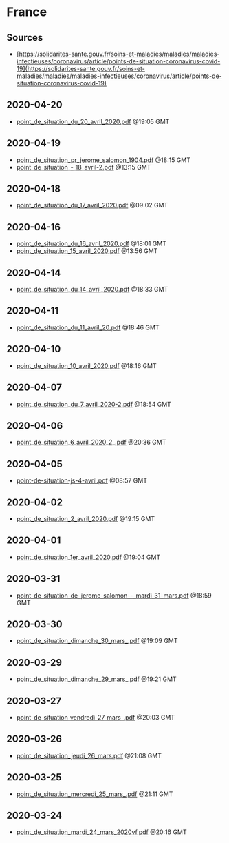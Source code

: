 # France

## Sources

* [https://solidarites-sante.gouv.fr/soins-et-maladies/maladies/maladies-infectieuses/coronavirus/article/points-de-situation-coronavirus-covid-19](https://solidarites-sante.gouv.fr/soins-et-maladies/maladies/maladies-infectieuses/coronavirus/article/points-de-situation-coronavirus-covid-19)


## 2020-04-20

* [point\_de\_situation\_du\_20\_avril\_2020.pdf](8ca9cad772a04a43cc8f0a9996446c737d7feaa5/file.pdf) @19:05 GMT

## 2020-04-19

* [point\_de\_situation\_pr\_jerome\_salomon\_1904.pdf](a5bdf93c9e72661070fe55f42efa4bed581980c0/file.pdf) @18:15 GMT
* [point\_de\_situation\_-\_18\_avril-2.pdf](6dcd47fba5533676c3216e553a13d8b6d54552ea/file.pdf) @13:15 GMT

## 2020-04-18

* [point\_de\_situation\_du\_17\_avril\_2020.pdf](d78961d4781c3ddd166a928db2e955af2bde733e/file.pdf) @09:02 GMT

## 2020-04-16

* [point\_de\_situation\_du\_16\_avril\_2020.pdf](a4a7527936c0a6f14f020b60475df752e232e917/file.pdf) @18:01 GMT
* [point\_de\_situation\_15\_avril\_2020.pdf](5bc11e07da3457b803215d19a8bf5c052b6cb0e5/file.pdf) @13:56 GMT

## 2020-04-14

* [point\_de\_situation\_du\_14\_avril\_2020.pdf](754802cf7dc7010546231a57934a7c4dfb2576af/file.pdf) @18:33 GMT

## 2020-04-11

* [point\_de\_situation\_du\_11\_avril\_20.pdf](7f645ed2aab8f0f1e6b3ca767b0fe26436a7f2a0/file.pdf) @18:46 GMT

## 2020-04-10

* [point\_de\_situation\_10\_avril\_2020.pdf](75f9f75adc89ff651f7e2bccd1751805a5925416/file.pdf) @18:16 GMT

## 2020-04-07

* [point\_de\_situation\_du\_7\_avril\_2020-2.pdf](fef3775f007807ca906c00c1a92fcf4390e10a91/file.pdf) @18:54 GMT

## 2020-04-06

* [point\_de\_situation\_6\_avril\_2020\_2\_.pdf](8f89ceee52bc3d31797307fb4b8730a245fed31c/file.pdf) @20:36 GMT

## 2020-04-05

* [point-de-situation-js-4-avril.pdf](a0f7ec3228f4b67b354a5f411a34c419199f4e79/file.pdf) @08:57 GMT

## 2020-04-02

* [point\_de\_situation\_2\_avril\_2020.pdf](f155096c75c9c1107b24a61699107b6dbd743d8a/file.pdf) @19:15 GMT

## 2020-04-01

* [point\_de\_situation\_1er\_avril\_2020.pdf](46ff12575cfdf16f7d0d33f54fc7fc5cecbc05be/file.pdf) @19:04 GMT

## 2020-03-31

* [point\_de\_situation\_de\_jerome\_salomon\_-\_mardi\_31\_mars.pdf](681ba114cef7c930f9d1581dc681dc9c8cd858ef/file.pdf) @18:59 GMT

## 2020-03-30

* [point\_de\_situation\_dimanche\_30\_mars\_.pdf](29e0d130f3eedeb714d47aa04468120ff24fa496/file.pdf) @19:09 GMT

## 2020-03-29

* [point\_de\_situation\_dimanche\_29\_mars\_.pdf](5afb68aa11c64885f878a588af2d9b3e9a24354f/file.pdf) @19:21 GMT

## 2020-03-27

* [point\_de\_situation\_vendredi\_27\_mars\_.pdf](27244458994bf094300f8aedc73fef8e71300b20/file.pdf) @20:03 GMT

## 2020-03-26

* [point\_de\_situation\_jeudi\_26\_mars.pdf](0d5fe52f6f5670f29ad6568bf0f79c67bc044016/file.pdf) @21:08 GMT

## 2020-03-25

* [point\_de\_situation\_mercredi\_25\_mars\_.pdf](6177b33e9cbb6648a7b6a90ddf1167e175ed1a12/file.pdf) @21:11 GMT

## 2020-03-24

* [point\_de\_situation\_mardi\_24\_mars\_2020vf.pdf](f2b9b7908620b303196178141315856fa56dc10e/file.pdf) @20:16 GMT
